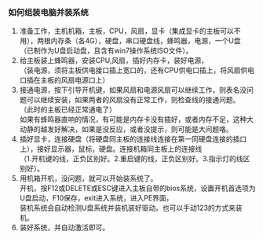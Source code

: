 ### 如何组装电脑并装系统
1. 准备工作，主机机箱，主板，CPU，风扇，显卡（集成显卡的主板可以不用），两根内存条（各4G），硬盘，串口硬盘线，蜂鸣器，电源，一个U盘  
   （已制作为U盘启动盘，且含有win7操作系统ISO文件）。  
2. 给主板装上蜂鸣器，安装CPU,风扇，插好内存卡，装好电源，  
   （装电源，须将主板供电接口插上宽口的，还有CPU供电口插上，将风扇供电口插在主板的风扇电源口上）  
3. 接通电源，按下引导开机键，如果风扇和电源风扇可以继续工作，则表名没问题可以继续安装，如果两者的风扇没有正常工作，则检查线的接通问题。  
   （此时的主板已经正常通电了）  
   如果有蜂鸣器直响的情况，有可能是内存卡没有插好，或者内存不足，这种大动静的越发好解决，如果是没反应，或者没提示，则可能是大问题咯。  
4. 插好显卡，连接硬盘（将硬盘同主板的连接线连接在第一同硬盘连接的插口上），接好显示器，鼠标，硬盘。连接机箱同主板上的连接线  
   （1.开机键的线，正负区别好。2.重启键的线，正负区别好。3.指示灯的线区别好）。  
5. 用机箱开机，没问题，就可以开始装系统了。  
   开机，按F12或DELETE或ESC键进入主板自带的bios系统，设置开机首选项为U盘启动，F10保存，exit进入系统，进入PE界面，  
   装机系统会自动检测U盘系统并装机装好驱动。也可以手动123的方式来装机。  
6. 装好系统，并自动激活即可。
